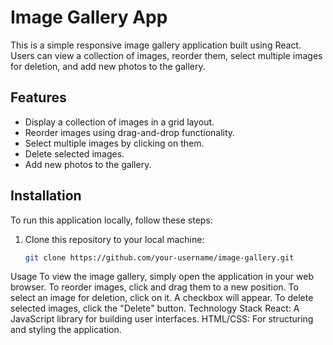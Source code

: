 # Image Gallery App

This is a simple responsive image gallery application built using React. Users can view a collection of images, reorder them, select multiple images for deletion, and add new photos to the gallery.

## Features

- Display a collection of images in a grid layout.
- Reorder images using drag-and-drop functionality.
- Select multiple images by clicking on them.
- Delete selected images.
- Add new photos to the gallery.

## Installation

To run this application locally, follow these steps:

1. Clone this repository to your local machine:

   ```bash
   git clone https://github.com/your-username/image-gallery.git
Usage
To view the image gallery, simply open the application in your web browser.
To reorder images, click and drag them to a new position.
To select an image for deletion, click on it. A checkbox will appear.
To delete selected images, click the "Delete" button.
Technology Stack
React: A JavaScript library for building user interfaces.
HTML/CSS: For structuring and styling the application.
